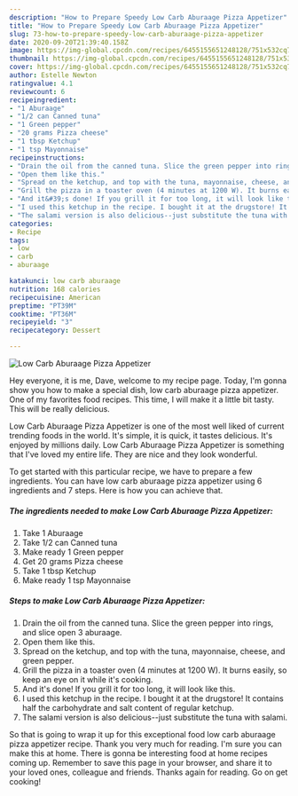 ```yaml
---
description: "How to Prepare Speedy Low Carb Aburaage Pizza Appetizer"
title: "How to Prepare Speedy Low Carb Aburaage Pizza Appetizer"
slug: 73-how-to-prepare-speedy-low-carb-aburaage-pizza-appetizer
date: 2020-09-20T21:39:40.158Z
image: https://img-global.cpcdn.com/recipes/6455155651248128/751x532cq70/low-carb-aburaage-pizza-appetizer-recipe-main-photo.jpg
thumbnail: https://img-global.cpcdn.com/recipes/6455155651248128/751x532cq70/low-carb-aburaage-pizza-appetizer-recipe-main-photo.jpg
cover: https://img-global.cpcdn.com/recipes/6455155651248128/751x532cq70/low-carb-aburaage-pizza-appetizer-recipe-main-photo.jpg
author: Estelle Newton
ratingvalue: 4.1
reviewcount: 6
recipeingredient:
- "1 Aburaage"
- "1/2 can Canned tuna"
- "1 Green pepper"
- "20 grams Pizza cheese"
- "1 tbsp Ketchup"
- "1 tsp Mayonnaise"
recipeinstructions:
- "Drain the oil from the canned tuna. Slice the green pepper into rings, and slice open 3 aburaage."
- "Open them like this."
- "Spread on the ketchup, and top with the tuna, mayonnaise, cheese, and green pepper."
- "Grill the pizza in a toaster oven (4 minutes at 1200 W). It burns easily, so keep an eye on it while it&#39;s cooking."
- "And it&#39;s done! If you grill it for too long, it will look like this."
- "I used this ketchup in the recipe. I bought it at the drugstore! It contains half the carbohydrate and salt content of regular ketchup."
- "The salami version is also delicious--just substitute the tuna with salami."
categories:
- Recipe
tags:
- low
- carb
- aburaage

katakunci: low carb aburaage 
nutrition: 168 calories
recipecuisine: American
preptime: "PT39M"
cooktime: "PT36M"
recipeyield: "3"
recipecategory: Dessert

---
```



![Low Carb Aburaage Pizza Appetizer](https://img-global.cpcdn.com/recipes/6455155651248128/751x532cq70/low-carb-aburaage-pizza-appetizer-recipe-main-photo.jpg)

Hey everyone, it is me, Dave, welcome to my recipe page. Today, I'm gonna show you how to make a special dish, low carb aburaage pizza appetizer. One of my favorites food recipes. This time, I will make it a little bit tasty. This will be really delicious.



Low Carb Aburaage Pizza Appetizer is one of the most well liked of current trending foods in the world. It's simple, it is quick, it tastes delicious. It's enjoyed by millions daily. Low Carb Aburaage Pizza Appetizer is something that I've loved my entire life. They are nice and they look wonderful.


To get started with this particular recipe, we have to prepare a few ingredients. You can have low carb aburaage pizza appetizer using 6 ingredients and 7 steps. Here is how you can achieve that.

<!--inarticleads1-->

##### The ingredients needed to make Low Carb Aburaage Pizza Appetizer:

1. Take 1 Aburaage
1. Take 1/2 can Canned tuna
1. Make ready 1 Green pepper
1. Get 20 grams Pizza cheese
1. Take 1 tbsp Ketchup
1. Make ready 1 tsp Mayonnaise




<!--inarticleads2-->

##### Steps to make Low Carb Aburaage Pizza Appetizer:

1. Drain the oil from the canned tuna. Slice the green pepper into rings, and slice open 3 aburaage.
1. Open them like this.
1. Spread on the ketchup, and top with the tuna, mayonnaise, cheese, and green pepper.
1. Grill the pizza in a toaster oven (4 minutes at 1200 W). It burns easily, so keep an eye on it while it&#39;s cooking.
1. And it&#39;s done! If you grill it for too long, it will look like this.
1. I used this ketchup in the recipe. I bought it at the drugstore! It contains half the carbohydrate and salt content of regular ketchup.
1. The salami version is also delicious--just substitute the tuna with salami.




So that is going to wrap it up for this exceptional food low carb aburaage pizza appetizer recipe. Thank you very much for reading. I'm sure you can make this at home. There is gonna be interesting food at home recipes coming up. Remember to save this page in your browser, and share it to your loved ones, colleague and friends. Thanks again for reading. Go on get cooking!

